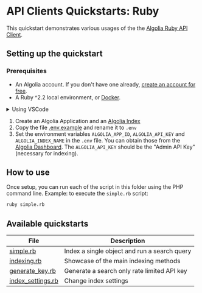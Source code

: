 # API Clients Quickstarts: Ruby

This quickstart demonstrates various usages of the the [Algolia Ruby API Client](https://www.algolia.com/doc/api-client/getting-started/install/python/?client=ruby).

## Setting up the quickstart

### Prerequisites

- An Algolia account. If you don't have one already, [create an account for free](https://www.algolia.com/users/sign_up).
- A Ruby ^2.2 local environment, or [Docker](https://www.docker.com/get-started).

<details>
  <summary>Using VSCode</summary>

  By using VScode and having the [Visual Studio Code Remote - Containers](https://code.visualstudio.com/docs/remote/containers) extension installed, you can run any of the quickstarts by using the command [Remote-Containers: Open Folder in Container](https://code.visualstudio.com/docs/remote/containers#_quick-start-open-an-existing-folder-in-a-container) command.
  
  Each of the quickstart contains a [.devcontainer.json](./.devcontainer/devcontainer.json), along with a [Dockerfile](./.devcontainer/Dockerfile).
</details>

1. Create an Algolia Application and an [Algolia Index](https://www.algolia.com/doc/guides/getting-started/quick-start/tutorials/getting-started-with-the-dashboard/#indices)
2. Copy the file [.env.example](.env.example) and rename it to `.env` 
3. Set the environment variables `ALGOLIA_APP_ID`, `ALGOLIA_API_KEY` and `ALGOLIA_INDEX_NAME` in the `.env` file. You can obtain those from the [Algolia Dashboard](https://www.algolia.com/api-keys/). The `ALGOLIA_API_KEY` should be the "Admin API Key" (necessary for indexing).

## How to use

Once setup, you can run each of the script in this folder using the PHP command line.
Example: to execute the `simple.rb` script:

```bash
ruby simple.rb
```

## Available quickstarts

| File | Description |
| ------------- | ------------- |
| [simple.rb](./simple.rb)  | Index a single object and run a search query |
| [indexing.rb](./indexing.rb)  | Showcase of the main indexing methods |
| [generate_key.rb](./generate_key.rb)  | Generate a search only rate limited API key |
| [index_settings.rb](./index_settings.rb)  | Change index settings |

